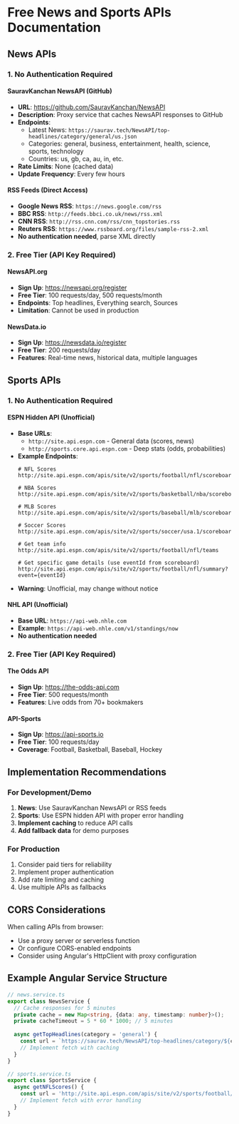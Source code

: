 # Free News and Sports APIs Documentation

## News APIs

### 1. No Authentication Required

#### SauravKanchan NewsAPI (GitHub)
- **URL**: https://github.com/SauravKanchan/NewsAPI
- **Description**: Proxy service that caches NewsAPI responses to GitHub
- **Endpoints**: 
  - Latest News: `https://saurav.tech/NewsAPI/top-headlines/category/general/us.json`
  - Categories: general, business, entertainment, health, science, sports, technology
  - Countries: us, gb, ca, au, in, etc.
- **Rate Limits**: None (cached data)
- **Update Frequency**: Every few hours

#### RSS Feeds (Direct Access)
- **Google News RSS**: `https://news.google.com/rss`
- **BBC RSS**: `http://feeds.bbci.co.uk/news/rss.xml`
- **CNN RSS**: `http://rss.cnn.com/rss/cnn_topstories.rss`
- **Reuters RSS**: `https://www.rssboard.org/files/sample-rss-2.xml`
- **No authentication needed**, parse XML directly

### 2. Free Tier (API Key Required)

#### NewsAPI.org
- **Sign Up**: https://newsapi.org/register
- **Free Tier**: 100 requests/day, 500 requests/month
- **Endpoints**: Top headlines, Everything search, Sources
- **Limitation**: Cannot be used in production

#### NewsData.io
- **Sign Up**: https://newsdata.io/register
- **Free Tier**: 200 requests/day
- **Features**: Real-time news, historical data, multiple languages

## Sports APIs

### 1. No Authentication Required

#### ESPN Hidden API (Unofficial)
- **Base URLs**: 
  - `http://site.api.espn.com` - General data (scores, news)
  - `http://sports.core.api.espn.com` - Deep stats (odds, probabilities)
- **Example Endpoints**:
  ```
  # NFL Scores
  http://site.api.espn.com/apis/site/v2/sports/football/nfl/scoreboard
  
  # NBA Scores
  http://site.api.espn.com/apis/site/v2/sports/basketball/nba/scoreboard
  
  # MLB Scores
  http://site.api.espn.com/apis/site/v2/sports/baseball/mlb/scoreboard
  
  # Soccer Scores
  http://site.api.espn.com/apis/site/v2/sports/soccer/usa.1/scoreboard
  
  # Get team info
  http://site.api.espn.com/apis/site/v2/sports/football/nfl/teams
  
  # Get specific game details (use eventId from scoreboard)
  http://site.api.espn.com/apis/site/v2/sports/football/nfl/summary?event={eventId}
  ```
- **Warning**: Unofficial, may change without notice

#### NHL API (Unofficial)
- **Base URL**: `https://api-web.nhle.com`
- **Example**: `https://api-web.nhle.com/v1/standings/now`
- **No authentication needed**

### 2. Free Tier (API Key Required)

#### The Odds API
- **Sign Up**: https://the-odds-api.com
- **Free Tier**: 500 requests/month
- **Features**: Live odds from 70+ bookmakers

#### API-Sports
- **Sign Up**: https://api-sports.io
- **Free Tier**: 100 requests/day
- **Coverage**: Football, Basketball, Baseball, Hockey

## Implementation Recommendations

### For Development/Demo
1. **News**: Use SauravKanchan NewsAPI or RSS feeds
2. **Sports**: Use ESPN hidden API with proper error handling
3. **Implement caching** to reduce API calls
4. **Add fallback data** for demo purposes

### For Production
1. Consider paid tiers for reliability
2. Implement proper authentication
3. Add rate limiting and caching
4. Use multiple APIs as fallbacks

## CORS Considerations
When calling APIs from browser:
- Use a proxy server or serverless function
- Or configure CORS-enabled endpoints
- Consider using Angular's HttpClient with proxy configuration

## Example Angular Service Structure
```typescript
// news.service.ts
export class NewsService {
  // Cache responses for 5 minutes
  private cache = new Map<string, {data: any, timestamp: number}>();
  private cacheTimeout = 5 * 60 * 1000; // 5 minutes
  
  async getTopHeadlines(category = 'general') {
    const url = `https://saurav.tech/NewsAPI/top-headlines/category/${category}/us.json`;
    // Implement fetch with caching
  }
}

// sports.service.ts  
export class SportsService {
  async getNFLScores() {
    const url = 'http://site.api.espn.com/apis/site/v2/sports/football/nfl/scoreboard';
    // Implement fetch with error handling
  }
}
```